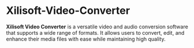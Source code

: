 # Xilisoft-Video-Converter
**Xilisoft Video Converter** is a versatile video and audio conversion software that supports a wide range of formats. It allows users to convert, edit, and enhance their media files with ease while maintaining high quality.
